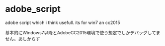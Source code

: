 # adobe_script
adobe script which i think usefull. its for win7 an cc2015

基本的にWindows7以降とAdobeCC2015環境で使う想定でしかデバッグしてません。あしからず